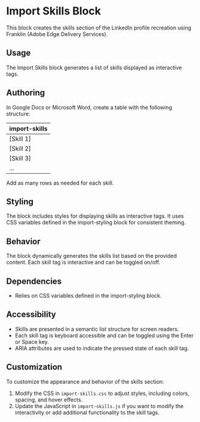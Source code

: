 # Import Skills Block

This block creates the skills section of the LinkedIn profile recreation using Franklin (Adobe Edge Delivery Services).

## Usage

The Import Skills block generates a list of skills displayed as interactive tags.

## Authoring

In Google Docs or Microsoft Word, create a table with the following structure:

| import-skills |
| :---- |
| [Skill 1] |
| [Skill 2] |
| [Skill 3] |
| ... |

Add as many rows as needed for each skill.

## Styling

The block includes styles for displaying skills as interactive tags. It uses CSS variables defined in the import-styling block for consistent theming.

## Behavior

The block dynamically generates the skills list based on the provided content. Each skill tag is interactive and can be toggled on/off.

## Dependencies

- Relies on CSS variables defined in the import-styling block.

## Accessibility

- Skills are presented in a semantic list structure for screen readers.
- Each skill tag is keyboard accessible and can be toggled using the Enter or Space key.
- ARIA attributes are used to indicate the pressed state of each skill tag.

## Customization

To customize the appearance and behavior of the skills section:
1. Modify the CSS in `import-skills.css` to adjust styles, including colors, spacing, and hover effects.
2. Update the JavaScript in `import-skills.js` if you want to modify the interactivity or add additional functionality to the skill tags.
